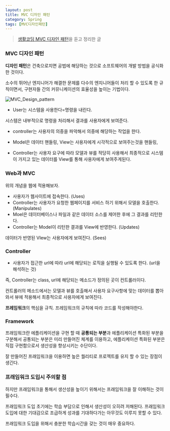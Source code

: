 ```yaml
---
layout: post
title: MVC 디자인 패턴
category: Spring
tags: [MVC디자인패턴]
---
```



> [생활코딩 MVC 디자인 패턴](https://opentutorials.org/course/697/3828)을 듣고 정리한 글 

### MVC 디자인 패턴
**디자인 패턴**은 건축으로치면 공법에 해당하는 것으로 소프트웨어의 개발 방법을 공식화 한 것이다. 

소수의 뛰어난 엔지니어가 해결한 문제를 다수의 엔지니어들이 처리 할 수 있도록 한 규칙이면서, 구현자들 간의 커뮤니케이션의 효율성을 높이는 기법이다.

![MVC_Design_pattern](C:\Users\gramgram\Desktop\java\jekyll\Spring\MVC_Design_pattern.png)

- User는 시스템을 사용한다=명령을 내린다.

시스템은 내부적으로 명령을 처리해서 결과를 사용자에게 보여준다.

- controller는 사용자의 의중을 파악해서 의중에 해당하는 작업을 한다.

- Model은 데이터 핸들링, View는 사용자에게 시각적으로 보여주는것을 핸들링,

- Controller는 사용자 요구에 따라 모델과 뷰를 적당히 사용해서 최종적으로 시스템이 가지고 있는 데이터를 View를 통해 사용자에게 보여주게된다.

### Web과 MVC
위의 개념을 웹에 적용해보자. 

- 사용자가 웹사이트에 접속한다. (Uses)
- Controller는 사용자가 요청한 웹페이지를 서비스 하기 위해서 모델을 호출한다. (Manipulates)
- Moel은 데이터베이스나 파일과 같은 데이터 소스를 제어한 후에 그 결과를 리턴한다.
- Controller는 Model이 리턴한 결과를 View에 반영한다. (Updates)

데이터가 반영된 VIew는 사용자에게 보여진다. (Sees)

### Controller 
- 사용자가 접근한 url에 따라 url에 해당되는 로직을 실행될 수 있도록 한다. (url을 해석하는 것) 

즉, Controller는 class, url에 해당되는 메소드가 정의된 곳이 컨트롤러이다.

컨트롤러의 메소드에서는 모델과 뷰를 호출해서 사용자 요구사항에 맞는 데이터를 뽑아와서
뷰에 적용해서 최종적으로 사용자에게 보여진다.

**프레임워크**의 핵심을 규칙.
프레임워크의 규칙에 따라 코드를 작성해야한다.

### Framework
프래임워크란 에플리케이션을 구현 할 때 **공통되는 부분**과 에플리케이션 특화된 부분을 구분해서 공통되는 부분은 미리 만들어진 체계를 이용하고, 에플리케이션 특화된 부분은 직접 구현함으로서 생산성을 향상시키는 수단이다. 

잘 만들어진 프래임워크을 이용하면 높은 퀄리티로 프로젝트를 유지 할 수 있는 장점이 생긴다. 


### 프래임워크 도입시 주의할 점
하지만 프래임워크을 통해서 생산성을 높이기 위해서는 프래임워크을 잘 이해하는 것이 필수다. 

프래임워크 도입 초기에는 학습 부담으로 인해서 생산성이 오히려 저해된다. 프래임워크 도입에 대한 기대감으로 조급하게 성과를 기대하다가는 아무것도 이루지 못할 수 있다. 

프래임워크 도입을 위해서 충분한 학습시간을 갖는 것이 매우 중요하다. 



